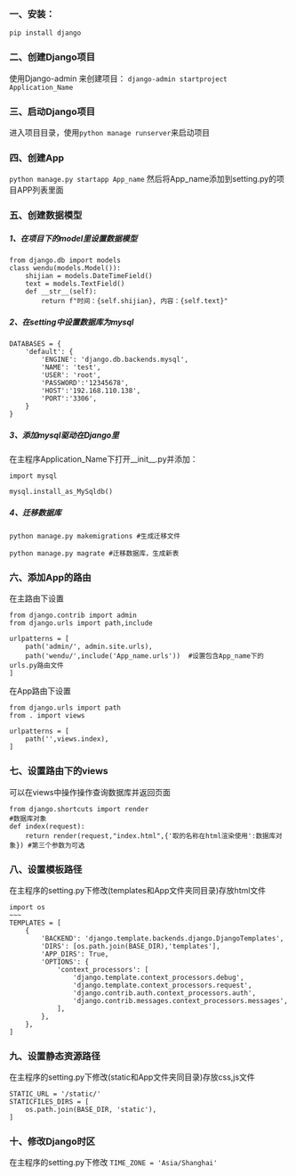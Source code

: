 ### 一、安装：
`pip install django`
### 二、创建Django项目
使用Django-admin 来创建项目：
`django-admin startproject Application_Name`
### 三、启动Django项目
进入项目目录，使用`python manage runserver`来启动项目
### 四、创建App
`python manage.py startapp App_name`
然后将App_name添加到setting.py的项目APP列表里面
### 五、创建数据模型
##### 1、在项目下的model里设置数据模型
```
from django.db import models
class wendu(models.Model()):
    shijian = models.DateTimeField()
    text = models.TextField()
    def __str__(self):
        return f"时间：{self.shijian}, 内容：{self.text}"
```
##### 2、在setting中设置数据库为mysql
```
DATABASES = {
    'default': {
        'ENGINE': 'django.db.backends.mysql',
        'NAME': 'test',
        'USER': 'root',
        'PASSWORD':'12345678',
        'HOST':'192.168.110.138',
        'PORT':'3306',
    }
}
```
##### 3、添加mysql驱动在Django里
在主程序Application_Name下打开__init__.py并添加：
```
import mysql

mysql.install_as_MySqldb()
```
##### 4、迁移数据库
```
python manage.py makemigrations #生成迁移文件

python manage.py magrate #迁移数据库，生成新表
```
### 六、添加App的路由
在主路由下设置
```
from django.contrib import admin
from django.urls import path,include

urlpatterns = [
    path('admin/', admin.site.urls),
    path('wendu/',include('App_name.urls'))  #设置包含App_name下的urls.py路由文件
]
```
在App路由下设置
```
from django.urls import path
from . import views

urlpatterns = [
    path('',views.index),
]
```
### 七、设置路由下的views
可以在views中操作操作查询数据库并返回页面
```
from django.shortcuts import render
#数据库对象
def index(request):
    return render(request,"index.html",{'取的名称在html渲染使用':数据库对象}) #第三个参数为可选
```
### 八、设置模板路径
在主程序的setting.py下修改(templates和App文件夹同目录)存放html文件
```
import os
~~~
TEMPLATES = [
    {
        'BACKEND': 'django.template.backends.django.DjangoTemplates',
        'DIRS': [os.path.join(BASE_DIR),'templates'],
        'APP_DIRS': True,
        'OPTIONS': {
            'context_processors': [
                'django.template.context_processors.debug',
                'django.template.context_processors.request',
                'django.contrib.auth.context_processors.auth',
                'django.contrib.messages.context_processors.messages',
            ],
        },
    },
]
```
### 九、设置静态资源路径
在主程序的setting.py下修改(static和App文件夹同目录)存放css,js文件
```
STATIC_URL = '/static/'
STATICFILES_DIRS = [
    os.path.join(BASE_DIR, 'static'),
]
```
### 十、修改Django时区
在主程序的setting.py下修改
`TIME_ZONE = 'Asia/Shanghai'`

